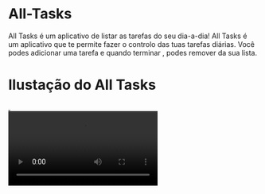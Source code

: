 # All-Tasks
All Tasks é um aplicativo de listar as tarefas do seu dia-a-dia!
All Tasks é um aplicativo que te permite fazer o controlo das tuas tarefas diárias.
Você podes adicionar uma tarefa e quando terminar , podes remover da sua lista.

<h1>Ilustação do All Tasks</h1>
    <a href="http://">
      <img src="" alt="" />
    </a>
    <a href="http://">
      <img src="" alt="" />
    </a>
    <div>
        <a href="http://" target="_blank" rel="noopener noreferrer">
            <video src=""></video>
        </a>
    </div>



